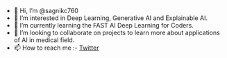 - 👋 Hi, I’m @sagnikc760
- 👀 I’m interested in Deep Learning, Generative AI and Explainable AI.
- 🌱 I’m currently learning the FAST AI Deep Learning for Coders.
- 💞️ I’m looking to collaborate on projects to learn more about applications of AI in medical field.
- 📫 How to reach me :- [Twitter](https://twitter.com/sagnikc760)

<!---
sagnikc760/sagnikc760 is a ✨ special ✨ repository because its `README.md` (this file) appears on your GitHub profile.
You can click the Preview link to take a look at your changes.
--->
